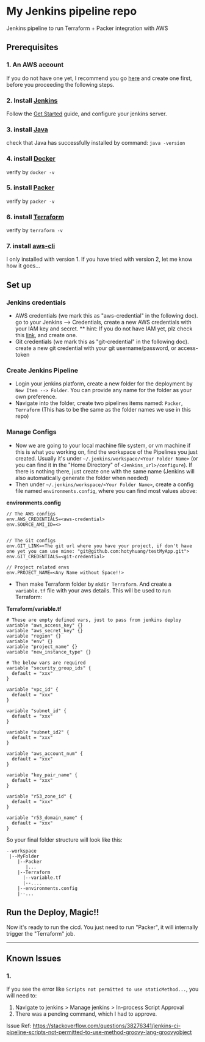 # My Jenkins pipeline repo

Jenkins pipeline to run Terraform + Packer integration with AWS

## Prerequisites

### 1. An AWS account
If you do not have one yet, I recommend you go [here](https://aws.amazon.com/console/) and create one first, before you proceeding the following steps.

### 2. Install [Jenkins](https://jenkins.io/)
Follow the [Get Started](https://jenkins.io/doc/pipeline/tour/getting-started/) guide, and configure your jenkins server.

### 3. install [Java](https://www.oracle.com/technetwork/java/javase/downloads/index.html)
check that Java has successfully installed by command: `java -version`

### 4. install [Docker](https://docs.docker.com/)
verify by `docker -v`

### 5. install [Packer](https://www.packer.io/downloads.html)
verify by `packer -v`

### 6. install [Terraform](https://www.terraform.io/downloads.html)
verify by `terraform -v`

### 7. install [aws-cli](https://docs.aws.amazon.com/cli/latest/userguide/install-cliv1.html)
I only installed with version 1. If you have tried with version 2, let me know how it goes...

## Set up

### Jenkins credentials
* AWS credentials (we mark this as "aws-credential" in the following doc). go to your Jenkins --> Credentials, create a new AWS credentials with your IAM key and secret.
** hint: If you do not have IAM yet, plz check this [link](https://docs.aws.amazon.com/IAM/latest/UserGuide/id_roles_create_for-user.html), and create one.
* Git credentials (we mark this as "git-credential" in the following doc). create a new git credential with your git username/password, or access-token

### Create Jenkins Pipeline
* Login your jenkins platform, create a new folder for the deployment by `New Item --> Folder`. You can provide any name for the folder as your own preference. 
* Navigate into the folder, create two pipelines items named: `Packer`, `Terraform` (This has to be the same as the folder names we use in this repo)

### Manage Configs
* Now we are going to your local machine file system, or vm machine if this is what you working on, find the workspace of the Pipelines you just created. Usually it's under `~/.jenkins/workspace/<Your Folder Name>` (or you can find it in the "Home Directory" of `<Jenkins_url>/configure`). If there is nothing there, just create one with the same name (Jenkins will also automatically generate the folder when needed)
* Then under `~/.jenkins/workspace/<Your Folder Name>`, create a config file named `environments.config`, where you can find most values above:

**environments.config**
```
// The AWS configs
env.AWS_CREDENTIALS=<aws-credential>
env.SOURCE_AMI_ID=<>


// The Git configs
env.GIT_LINK=<The git url where you have your project, if don't have one yet you can use mine: "git@github.com:hotyhuang/testMyApp.git">
env.GIT_CREDENTIALS=<git-credential>

// Project related envs
env.PROJECT_NAME=<Any Name without Space!!>
```

* Then make Terraform folder by `mkdir Terraform`. And create a `variable.tf` file with your aws details. This will be used to run Terraform:

**Terraform/variable.tf**
```
# These are empty defined vars, just to pass from jenkins deploy
variable "aws_access_key" {}
variable "aws_secret_key" {}
variable "region" {}
variable "env" {}
variable "project_name" {}
variable "new_instance_type" {}

# The below vars are required
variable "security_group_ids" {
  default = "xxx"
}

variable "vpc_id" {
  default = "xxx"
}

variable "subnet_id" {
  default = "xxx"
}

variable "subnet_id2" {
  default = "xxx"
}

variable "aws_account_num" {
  default = "xxx"
}

variable "key_pair_name" {
  default = "xxx"
}

variable "r53_zone_id" {
  default = "xxx"
}

variable "r53_domain_name" {
  default = "xxx"
}
```

So your final folder structure will look like this:

```
--workspace
 |--MyFolder
    |--Packer
       |...
    |--Terraform
      |--variable.tf
      |--....
    |--environments.config
    |--...
```

## Run the Deploy, Magic!!

Now it's ready to run the cicd. You just need to run "Packer", it will internally trigger the "Terraform" job.

---------------
## Known Issues

### 1.

If you see the error like `Scripts not permitted to use staticMethod...`, you will need to:
1. Navigate to jenkins > Manage jenkins > In-process Script Approval
2. There was a pending command, which I had to approve.

Issue Ref: https://stackoverflow.com/questions/38276341/jenkins-ci-pipeline-scripts-not-permitted-to-use-method-groovy-lang-groovyobject
